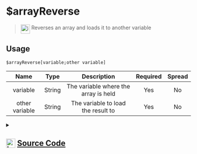 # $arrayReverse
> <img align="top" src="https://upload.wikimedia.org/wikipedia/commons/thumb/e/e4/Infobox_info_icon.svg/160px-Infobox_info_icon.svg.png?20150409153300" alt="image" width="25" height="auto"> Reverses an array and loads it to another variable
## Usage
```
$arrayReverse[variable;other variable]
```
| Name | Type | Description | Required | Spread
| :---: | :---: | :---: | :---: | :---: |
variable | String | The variable where the array is held | Yes | No
other variable | String | The variable to load the result to | Yes | No
<details>
<summary>
    
## <img align="top" src="https://cdn4.iconfinder.com/data/icons/iconsimple-logotypes/512/github-512.png" alt="image" width="25" height="auto">  [Source Code](https://github.com/tryforge/ForgeScript-V2/blob/main/src/native/arrayReverse.ts)
    
</summary>
    
```ts
import { ArgType, NativeFunction, Return } from "../structures"

export default new NativeFunction({
    name: "$arrayReverse",
    description: "Reverses an array and loads it to another variable",
    brackets: true,
    unwrap: true,
    args: [
        {
            name: "variable",
            description: "The variable where the array is held",
            rest: false,
            required: true,
            type: ArgType.String
        },
        {
            name: "other variable",
            description: "The variable to load the result to",
            rest: false,
            type: ArgType.String,
            required: true
        }
    ],
    execute(ctx, [ var1, var2 ]) {
        const arr = ctx.getEnvironmentKey([ var1 ])
        
        if (Array.isArray(arr)) {
            ctx.setEnvironmentKey(var2, arr.reverse())
        }

        return Return.success()
    },
})
```
    
</details>